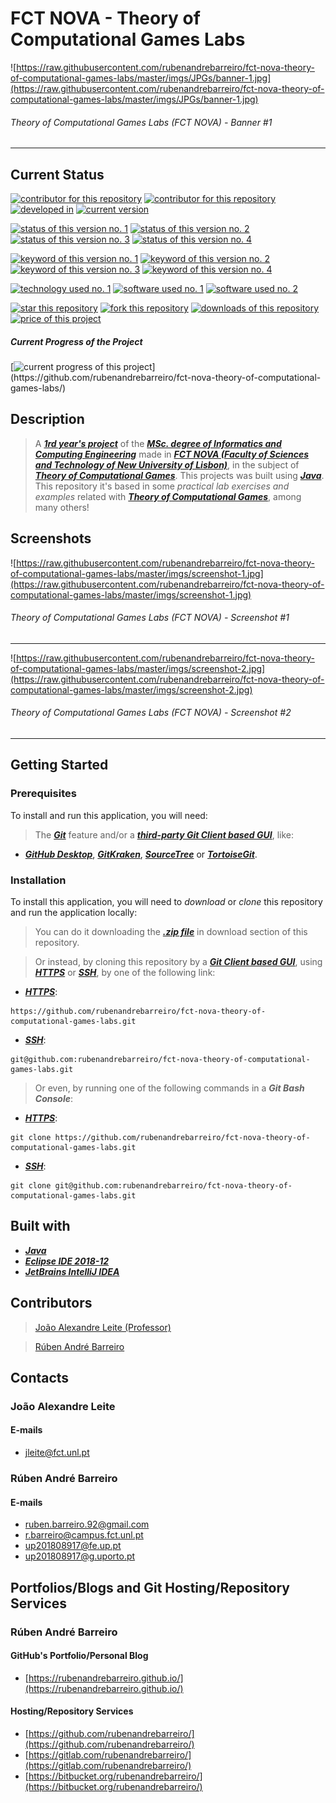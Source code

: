# FCT NOVA - Theory of Computational Games Labs

![https://raw.githubusercontent.com/rubenandrebarreiro/fct-nova-theory-of-computational-games-labs/master/imgs/JPGs/banner-1.jpg](https://raw.githubusercontent.com/rubenandrebarreiro/fct-nova-theory-of-computational-games-labs/master/imgs/JPGs/banner-1.jpg)
######  Theory of Computational Games Labs (FCT NOVA) - Banner #1

***

## Current Status
[![contributor for this repository](https://img.shields.io/badge/contributor-joao&nbsp;alexandre&nbsp;leite-blue.svg)](https://userweb.fct.unl.pt//~jleite/) [![contributor for this repository](https://img.shields.io/badge/contributor-rubenandrebarreiro-blue.svg)](https://github.com/rubenandrebarreiro/) [![developed in](https://img.shields.io/badge/developed&nbsp;in-fct&nbsp;nova-blue.svg)](https://www.fct.unl.pt/)
[![current version](https://img.shields.io/badge/version-1.0-magenta.svg)](https://github.com/rubenandrebarreiro/fct-nova-theory-of-computational-games-labs/)

[![status of this version no. 1](https://img.shields.io/badge/status-not&nbsp;completed-orange.svg)](https://github.com/rubenandrebarreiro/fct-nova-theory-of-computational-games-labs/)
[![status of this version no. 2](https://img.shields.io/badge/status-not&nbsp;final-orange.svg)](https://github.com/rubenandrebarreiro/fct-nova-theory-of-computational-games-labs/)
[![status of this version no. 3](https://img.shields.io/badge/status-not&nbsp;stable-orange.svg)](https://github.com/rubenandrebarreiro/fct-nova-theory-of-computational-games-labs/)
[![status of this version no. 4](https://img.shields.io/badge/status-documented-orange.svg)](https://github.com/rubenandrebarreiro/fct-nova-theory-of-computational-games-labs/)

[![keyword of this version no. 1](https://img.shields.io/badge/keyword-theory&nbsp;of&nbsp;computational&nbsp;games-brown.svg)](https://github.com/rubenandrebarreiro/fct-nova-theory-of-computational-games-labs/)
[![keyword of this version no. 2](https://img.shields.io/badge/keyword-autonomous&nbsp;agents-brown.svg)](https://github.com/rubenandrebarreiro/fct-nova-theory-of-computational-games-labs/)
[![keyword of this version no. 3](https://img.shields.io/badge/keyword-games&nbsp;strategies-brown.svg)](https://github.com/rubenandrebarreiro/fct-nova-theory-of-computational-games-labs/)
[![keyword of this version no. 4](https://img.shields.io/badge/keyword-artificial&nbsp;intelligence-brown.svg)](https://github.com/rubenandrebarreiro/fct-nova-theory-of-computational-games-labs/)

[![technology used no. 1](https://img.shields.io/badge/built&nbsp;with-java-red.svg)](https://www.java.com/) 
[![software used no. 1](https://img.shields.io/badge/software-eclipse&nbsp;ide-gold.svg)](https://www.eclipse.org/)
[![software used no. 2](https://img.shields.io/badge/software-jetbrains&nbsp;intellij&nbsp;idea-gold.svg)](https://www.jetbrains.com/idea/)

[![star this repository](http://githubbadges.com/star.svg?user=rubenandrebarreiro&repo=fct-nova-theory-of-computational-games-labs&style=flat)](https://github.com/rubenandrebarreiro/fct-nova-theory-of-computational-games-labs/stargazers)
[![fork this repository](http://githubbadges.com/fork.svg?user=rubenandrebarreiro&repo=fct-nova-theory-of-computational-games-labs&style=flat)](https://github.com/rubenandrebarreiro/fct-nova-theory-of-computational-games-labs/fork)
[![downloads of this repository](https://img.shields.io/github/downloads/rubenandrebarreiro/fct-nova-theory-of-computational-games-labs/total.svg)](https://github.com/rubenandrebarreiro/fct-nova-theory-of-computational-games-labs/archive/master.zip)
[![price of this project](https://img.shields.io/badge/price-free-success.svg)](https://github.com/rubenandrebarreiro/fct-nova-theory-of-computational-games-labs/archive/master.zip)

##### Current Progress of the Project

[![current progress of this project](http://progressed.io/bar/20?title=&nbsp;completed&nbsp;)](https://github.com/rubenandrebarreiro/fct-nova-theory-of-computational-games-labs/) 


## Description

> A [**_1rd year's project_**](http://www.unl.pt/guia/2018/fct/UNLGI_getCurso?curso=935) of the [**_MSc. degree of Informatics and Computing Engineering_**](https://www.fct.unl.pt/en/education/course/integrated-master-computer-science/) made in [**_FCT NOVA (Faculty of Sciences and Technology of New University of Lisbon)_**](https://www.fct.unl.pt/), in the subject of [**_Theory of Computational Games_**](http://www.unl.pt/guia/2018/fct/UNLGI_getUC?uc=11564). This projects was built using [**_Java_**](https://www.java.com/). This repository it's based in some _practical lab exercises and examples_ related with [**_Theory of Computational Games_**](http://www.unl.pt/guia/2018/fct/UNLGI_getUC?uc=11564), among many others!

## Screenshots

![https://raw.githubusercontent.com/rubenandrebarreiro/fct-nova-theory-of-computational-games-labs/master/imgs/screenshot-1.jpg](https://raw.githubusercontent.com/rubenandrebarreiro/fct-nova-theory-of-computational-games-labs/master/imgs/screenshot-1.jpg)
######  Theory of Computational Games Labs (FCT NOVA) - Screenshot #1

***

![https://raw.githubusercontent.com/rubenandrebarreiro/fct-nova-theory-of-computational-games-labs/master/imgs/screenshot-2.jpg](https://raw.githubusercontent.com/rubenandrebarreiro/fct-nova-theory-of-computational-games-labs/master/imgs/screenshot-2.jpg)
######  Theory of Computational Games Labs (FCT NOVA) - Screenshot #2

***

## Getting Started

### Prerequisites
To install and run this application, you will need:
> The [**_Git_**](https://git-scm.com/) feature and/or a [**_third-party Git Client based GUI_**](https://git-scm.com/downloads/guis/), like:
* [**_GitHub Desktop_**](https://desktop.github.com/), [**_GitKraken_**](https://www.gitkraken.com/), [**_SourceTree_**](https://www.sourcetreeapp.com/) or [**_TortoiseGit_**](https://tortoisegit.org/).

### Installation
To install this application, you will need to _download_ or _clone_ this repository and run the application locally:

> You can do it downloading the [**_.zip file_**](https://github.com/rubenandrebarreiro/fct-nova-theory-of-computational-games-labs/archive/master.zip) in download section of this repository.

> Or instead, by cloning this repository by a [**_Git Client based GUI_**](https://git-scm.com/downloads/guis), using [**_HTTPS_**](https://en.wikipedia.org/wiki/HTTPS) or [**_SSH_**](https://en.wikipedia.org/wiki/SSH_File_Transfer_Protocol), by one of the following link:
* [**_HTTPS_**](https://en.wikipedia.org/wiki/HTTPS):
```
https://github.com/rubenandrebarreiro/fct-nova-theory-of-computational-games-labs.git
```
* [**_SSH_**](https://en.wikipedia.org/wiki/SSH_File_Transfer_Protocol):
```
git@github.com:rubenandrebarreiro/fct-nova-theory-of-computational-games-labs.git
```

> Or even, by running one of the following commands in a **_Git Bash Console_**:
* [**_HTTPS_**](https://en.wikipedia.org/wiki/HTTPS):
```
git clone https://github.com/rubenandrebarreiro/fct-nova-theory-of-computational-games-labs.git
```
* [**_SSH_**](https://en.wikipedia.org/wiki/SSH_File_Transfer_Protocol):
```
git clone git@github.com:rubenandrebarreiro/fct-nova-theory-of-computational-games-labs.git
```

## Built with
* [**_Java_**](https://www.java.com/)
* [**_Eclipse IDE 2018-12_**](https://www.eclipse.org/)
* [**_JetBrains IntelliJ IDEA_**](https://www.jetbrains.com/idea/)

## Contributors
> [João Alexandre Leite (Professor)](https://userweb.fct.unl.pt//~jleite/)

> [Rúben André Barreiro](https://github.com/rubenandrebarreiro/)


## Contacts

### João Alexandre Leite
#### E-mails
* [jleite@fct.unl.pt](mailto:jleite@fct.unl.pt)

### Rúben André Barreiro
#### E-mails
* [ruben.barreiro.92@gmail.com](mailto:ruben.barreiro.92@gmail.com)
* [r.barreiro@campus.fct.unl.pt](mailto:r.barreiro@campus.fct.unl.pt)
* [up201808917@fe.up.pt](mailto:up201808917@fe.up.pt)
* [up201808917@g.uporto.pt](mailto:up201808917@g.uporto.pt)

## Portfolios/Blogs and Git Hosting/Repository Services

### Rúben André Barreiro
#### GitHub's Portfolio/Personal Blog
* [https://rubenandrebarreiro.github.io/](https://rubenandrebarreiro.github.io/)

#### Hosting/Repository Services
* [https://github.com/rubenandrebarreiro/](https://github.com/rubenandrebarreiro/)
* [https://gitlab.com/rubenandrebarreiro/](https://gitlab.com/rubenandrebarreiro/)
* [https://bitbucket.org/rubenandrebarreiro/](https://bitbucket.org/rubenandrebarreiro/)
